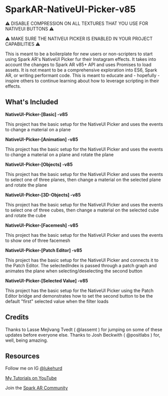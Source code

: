 # SparkAR-NativeUI-Picker-v85

⚠️ DISABLE COMPRESSION ON ALL TEXTURES THAT YOU USE FOR NATIVEUI BUTTONS ⚠️

⚠️ MAKE SURE THE NATIVEUI PICKER IS ENABLED IN YOUR PROJECT CAPABILITIES ⚠️

This is meant to be a boilerplate for new users or non-scripters to start using Spark AR's NativeUI Picker fur their Instagram effects. It takes into account the changes to Spark AR v85+ API and uses Promises to load assets. It is not meant to be a comprehensive exploration into ES6, Spark AR, or writing performant code. This is meant to educate and - hopefully - inspire others to continue learning about how to leverage scripting in their effects.

## What's Included

**NativeUI-Picker-[Basic] -v85**

This project has the basic setup for the NativeUI Picker and uses the events to change a material on a plane

**NativeUI-Picker-[Animation] -v85**

This project has the basic setup for the NativeUI Picker and uses the events to change a material on a plane and rotate the plane

**NativeUI-Picker-[Objects] -v85**

This project has the basic setup for the NativeUI Picker and uses the events to select one of three planes, then change a material on the selected plane and rotate the plane

**NativeUI-Picker-[3D-Objects] -v85**

This project has the basic setup for the NativeUI Picker and uses the events to select one of three cubes, then change a material on the selected cube and rotate the cube

**NativeUI-Picker-[Facemesh] -v85**

This project has the basic setup for the NativeUI Picker and uses the events to show one of three facemesh

**NativeUI-Picker-[Patch Editor] -v85**

This project has the basic setup for the NativeUI Picker and connects it to the Patch Editor. The selectedIndex is passed through a patch graph and animates the plane when selecting/deselecting the second button


**NativeUI-Picker-[Selected Value] -v85**

This project has the basic setup for the NativeUI Picker using the Patch Editor bridge and demonstrates how to set the second button to be the default "first" selected value when the filter loads

## Credits

Thanks to Lasse Mejlvang Tvedt ( @lassemt ) for jumping on some of these updates before everyone else.
Thanks to Josh Beckwith ( @positlabs ) for, well, being amazing.

## Resources

Follow me on IG [@lukehurd](https://instagram.com/lukehurd)

[My Tutorials on YouTube](http://www.youtube.com/c/LukeHurd)

Join the [Spark AR Community](https://www.facebook.com/groups/SparkARcommunity/)
